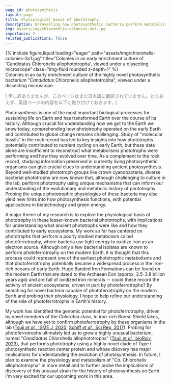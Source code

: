 ```yaml
---
page_id: photosynthesis
layout: page
title: Physiological basis of phototrophy
description: Unravelling how photosynthetic bacteria perform metabolism in the context of Earth history
img: assets/img/chlorohelix-colonies-4x3.jpg
importance: 2
related_publications: false
---
```


<div class="row">
    <div class="col-sm mt-3 mt-md-0">
        {% include figure.liquid loading="eager" path="assets/img/chlorohelix-colonies-3x1.jpg" title="Colonies in an early enrichment culture of 'Candidatus Chlorohelix allophototropha', viewed under a dissecting microscope" class="img-fluid rounded z-depth-1" %}
    </div>
</div>
<div class="caption">
    Colonies in an early enrichment culture of the highly novel photosynthetic bacterium "<i>Candidatus</i> Chlorohelix allophototropha", viewed under a dissecting microscope.
</div>

<p style="color:grey">[ 申し訳ありませんが、このページはまだ日本語に翻訳されていません。とりあえず、英語ページの内容を以下に貼り付けておきます｡ ]</p>

Photosynthesis is one of the most important biological processes for sustaining life on Earth and has transformed Earth
over the course of its history. Although crucial for understanding how we got to the Earth we know today,
comprehending how phototrophy operated on the early Earth and contributed to global change remains challenging. Study of
"molecular fossils" in the rock record has led to key insights into how phototrophs potentially contributed to nutrient
cycling on early Earth, but these data alone are insufficient to reconstruct what metabolisms phototrophs were performing
and how they evolved over time. As a complement to the rock record, studying information preserved in currently living
photosynthetic organisms can give crucial clues to understanding ancient photosynthesis. Beyond well-studied phototroph
groups like crown cyanobacteria, diverse bacterial phototrophs are now known that, although challenging to culture in
the lab, perform phototrophy using unique mechanisms that can inform our understanding of the evolutionary and metabolic
history of phototrophy. Probing the unique phototrophic physiologies of these bacteria may also yield new hints
into how photosynthesis functions, with potential applications in biotechnology and green energy.

A major theme of my research is to explore the physiological basis of phototrophy in these lesser-known bacterial phototrophs,
with implications for understanding what ancient phototrophs were like and how they contributed to early ecosystems. My
work so far has centered on phototrophs that perform a poorly studied metabolism called photoferrotrophy, where
bacteria use light energy to oxidize iron as an electron source. Although only a few bacterial isolates are known to
perform photoferrotrophy on the modern Earth, it is thought that this process could represent one of the earliest
phototrophic metabolisms and that photoferrotrophy potentially became a widespread process in the iron-rich oceans of early Earth.
Huge Banded Iron Formations can be found on the modern Earth that are dated to the Archaean Eon (approx. 2.5-3.8 billion
years ago) and are full of oxidized iron minerals -- could these record the activity of ancient ecosystems, driven in part by
photoferrotrophs? By searching for novel bacteria capable of photoferrotrophy on the modern Earth and probing
their physiology, I hope to help refine our understanding of the role of photoferrotrophs in Earth's history.

My work has identified the genomic potential for photoferrotrophy, driven by novel members of the *Chlorobia* class, in
iron-rich Boreal Shield lakes, although we have yet to confirm photoferrotrophy by these organisms in the lab
(<a href='https://doi.org/10.1038/s41396-020-0725-0'>Tsuji <i>et al.</i>, ISME J, 2020</a>;
<a href='https://doi.org/10.1038/srep46708'>Schiff <i>et al.</i>, Sci Rep, 2017</a>).
Probing for photoferrotrophs ultimately led us to grow a highly unusual bacterium, named "<i>Candidatus</i> Chlorohelix
allophototropha" (<a href='https://doi.org/10.1101/2020.07.07.190934'>Tsuji <i>et al.</i>, bioRxiv, 2023</a>), that
performs phototrophy using a highly novel clade of Type I photosynthetic reaction center protein and whose disovery has
major implications for understanding the evolution of photosynthesis. In future, I plan to examine the physiology and
metabolism of "<i>Ca.</i> Chlorohelix allophototropha" in more detail and to further probe the implications of discovery
of this unusual strain for the history of photosynthesis on Earth. I'm very excited for our upcoming work in this area.
